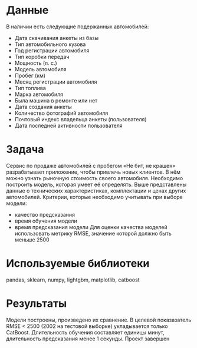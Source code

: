 # Данные
В наличии есть следующие подержанных автомобилей:
- Дата скачивания анкеты из базы
- Тип автомобильного кузова
- Год регистрации автомобиля
- Тип коробки передач
- Мощность (л. с.)
- Модель автомобиля
- Пробег (км)
- Месяц регистрации автомобиля
- Тип топлива
- Марка автомобиля
- Была машина в ремонте или нет
- Дата создания анкеты
- Количество фотографий автомобиля
- Почтовый индекс владельца анкеты (пользователя)
- Дата последней активности пользователя

# Задача
Сервис по продаже автомобилей с пробегом «Не бит, не крашен» разрабатывает приложение, чтобы привлечь новых клиентов. В нём можно узнать рыночную стоимость своего автомобиля. Необходимо построить модель, которая умеет её определять. Выше представлены данные о технических характеристиках, комплектации и ценах других автомобилей.
Критерии, которые необходимо учитывать при выборе модели:
- качество предсказания
- время обучения модели
- время предсказания модели
Для оценки качества моделей использовать метрику RMSE, значение которой должно быть меньше 2500

# Используемые библиотеки
pandas, sklearn, numpy, lightgbm, matplotlib, catboost

# Результаты
Модели построены, произведено их сравнение.  В целевой показазатель RMSE < 2500 (2002 на тестовой выборке) укладывается только CatBoost. Длительность обучения составляет единицы минут, длительность предсказания менее 1 секунды. Проект завершен
